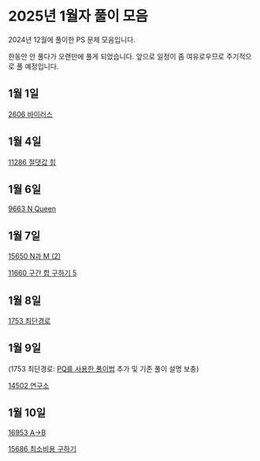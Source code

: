 # 2025년 1월자 풀이 모음 #

2024년 12월에 풀이한 PS 문제 모음입니다.

한동안 안 풀다가 오랜만에 풀게 되었습니다. 앞으로 일정이 좀 여유로우므로 주기적으로 풀 예정입니다.

## 1월 1일 ##

[2606 바이러스](20250101/2606번-바이러스.md)

## 1월 4일 ##

[11286 절댓값 힙](20250104/11286번-절댓값%20힙.md)

## 1월 6일 ##

[9663 N Queen](20250106/9663번-N-Queen.md)

## 1월 7일 ##

[15650 N과 M (2)](20250107/15650번-N과%20M(2).md)

[11660 구간 합 구하기 5](20250107/11660번-구간%20합%20구하기%205.md)

## 1월 8일 ##

[1753 최단경로](20250108/1753번-최단경로.md)

## 1월 9일 ##

(1753 최단경로: [PQ를 사용한 풀이법](20250109/1753_pq.cpp) 추가 및 기존 풀이 설명 보충)

[14502 연구소](20250109/14502번-연구소.md)

## 1월 10일 ##

[16953 A→B](20250110/16953번-A→B.md)

[15686 최소비용 구하기](20250110/15686번-최소비용%20구하기.md)
